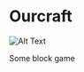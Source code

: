 # Ourcraft

![Alt Text](https://github.com/k00lawn/Ourcraft/blob/main/assets/ourcraft.gif)


Some block game
